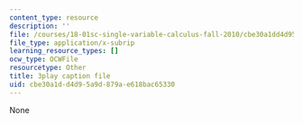 ```yaml
---
content_type: resource
description: ''
file: /courses/18-01sc-single-variable-calculus-fall-2010/cbe30a1dd4d95a9d879ae618bac65330_aeXp1zC6Hls.vtt
file_type: application/x-subrip
learning_resource_types: []
ocw_type: OCWFile
resourcetype: Other
title: 3play caption file
uid: cbe30a1d-d4d9-5a9d-879a-e618bac65330
---
```

None

